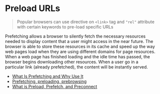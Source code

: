 # Preload URLs

> Popular browsers can use directive on `<link>` tag and `"rel"` attribute with certain keywords to pre-load specific URLs

Prefetching allows a browser to silently fetch the necessary resources needed to display content that a user might access in the near future. The browser is able to store these resources in its cache and speed up the way web pages load when they are using different domains for page resources. When a web page has finished loading and the idle time has passed, the browser begins downloading other resources. When a user go in a particular link (already prefetched), the content will be instantly served.

- [What Is Prefetching and Why Use It](https://www.keycdn.com/support/prefetching)
- [Prefetching, preloading, prebrowsing](https://css-tricks.com/prefetching-preloading-prebrowsing/)
- [What is Preload, Prefetch, and Preconnect](https://www.keycdn.com/blog/resource-hints)